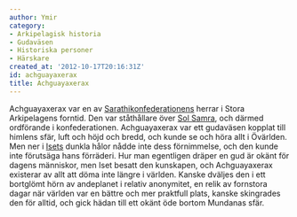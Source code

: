 ```yaml
---
author: Ymir
category:
- Arkipelagisk historia
- Gudaväsen
- Historiska personer
- Härskare
created_at: '2012-10-17T20:16:31Z'
id: achguayaxerax
title: Achguayaxerax
---
```

Achguayaxerax var en av [Sarathikonfederationens] herrar i Stora Arkipelagens forntid. Den var ståthållare över [Sol Samra], och därmed ordförande i konfederationen. Achguayaxerax var ett gudaväsen kopplat till himlens sfär, luft och höjd och bredd, och kunde se och höra allt i Övärlden. Men ner i [Isets] dunkla hålor nådde inte dess förnimmelse, och den kunde inte förutsäga hans förräderi. Hur man egentligen dräper en gud är okänt för dagens människor, men Iset besatt den kunskapen, och Achguayaxerax existerar av allt att döma inte längre i världen. Kanske dväljes den i ett bortglömt hörn av andeplanet i relativ anonymitet, en relik av fornstora dagar när världen var en bättre och mer praktfull plats, kanske skingrades den för alltid, och gick hädan till ett okänt öde bortom Mundanas sfär.

  [Sarathikonfederationens]: Sarathikonfederationen
  [Sol Samra]: Sol_Samra
  [Isets]: Iset_Azarmisherah
